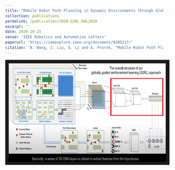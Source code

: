 ```yaml
---
title: "Mobile Robot Path Planning in Dynamic Environments through Globally Guided Reinforcement Learning"
collection: publications
permalink: /publication/2020-G2RL-RAL2020
excerpt: ''
date: 2020-10-25
venue: 'IEEE Robotics and Automation Letters'
paperurl: 'https://ieeexplore.ieee.org/document/9205217/'
citation: 'B. Wang, Z. Liu, Q. Li and A. Prorok, "Mobile Robot Path Planning in Dynamic Environments Through Globally Guided Reinforcement Learning," in IEEE Robotics and Automation Letters, vol. 5, no. 4, pp. 6932-6939, Oct. 2020, doi: 10.1109/LRA.2020.3026638.'
---
```

<a href="https://youtu.be/KbAp38QYU9o
" target="_blank"><img src="/images/customized/G2RL2020.png" 
alt="IMAGE ALT TEXT HERE" width="560" height="315" border="10" /></a>



